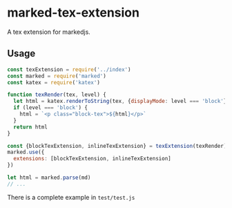 # marked-tex-extension

A tex extension for markedjs.

## Usage

```js
const texExtension = require('../index')
const marked = require('marked')
const katex = require('katex')

function texRender(tex, level) {
  let html = katex.renderToString(tex, {displayMode: level === 'block'})
  if (level === 'block') {
    html = `<p class="block-tex">${html}</p>`
  }
  return html
}

const {blockTexExtension, inlineTexExtension} = texExtension(texRender)
marked.use({
  extensions: [blockTexExtension, inlineTexExtension]
})

let html = marked.parse(md)
// ...
```

There is a complete example in `test/test.js`